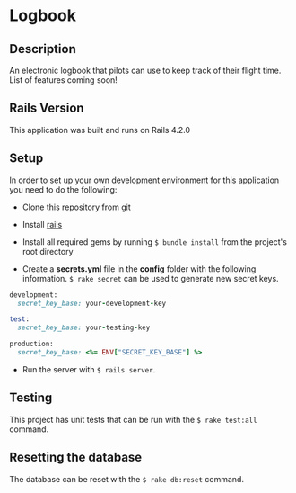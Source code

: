 # Logbook

## Description

An electronic logbook that pilots can use to keep track of their flight time. List of features coming soon!

## Rails Version

This application was built and runs on Rails 4.2.0

## Setup

In order to set up your own development environment for this application you need to do the following:

* Clone this repository from git

* Install [rails](http://rubyonrails.org)

* Install all required gems by running `$ bundle install` from the project's root directory

* Create a **secrets.yml** file in the **config** folder with the following information. `$ rake secret` can be used to generate new secret keys.

```ruby
development:
  secret_key_base: your-development-key

test:
  secret_key_base: your-testing-key

production:
  secret_key_base: <%= ENV["SECRET_KEY_BASE"] %>
```

* Run the server with `$ rails server`.

## Testing

This project has unit tests that can be run with the `$ rake test:all` command.

## Resetting the database

The database can be reset with the `$ rake db:reset` command.
